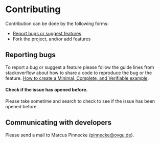  # Contributing 

Contribution can be done by the following forms:

* [Report bugs or suggest features](#Reporting-bugs)
* Fork the project, and/or add features

## Reporting bugs

To report a bug or suggest a feature please follow the guide lines from stackoverflow about how to share a code 
to reproduce the bug or the feature.
[How to create a Minimal, Complete, and Verifiable example](https://stackoverflow.com/help/mcve).

#### Check if the issue has opened before.

Please take sometime and search to check to see if the issue has been opened before.

## Communicating with developers

Please send a mail to Marcus Pinnecke (pinnecke@ovgu.de).
